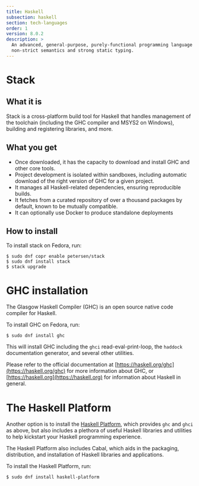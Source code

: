 ```yaml
---
title: Haskell
subsection: haskell
section: tech-languages
order: 1
version: 8.0.2
description: >
  An advanced, general-purpose, purely-functional programming language with
  non-strict semantics and strong static typing.
---
```


# Stack

## What it is

Stack is a cross-platform build tool for Haskell that handles management of the toolchain (including the GHC compiler and MSYS2 on Windows), building and registering libraries, and more.

## What you get

* Once downloaded, it has the capacity to download and install GHC and other core tools.
* Project development is isolated within sandboxes, including automatic download of the right version of GHC for a given project.
* It manages all Haskell-related dependencies, ensuring reproducible builds.
* It fetches from a curated repository of over a thousand packages by default, known to be mutually compatible.
* It can optionally use Docker to produce standalone deployments

## How to install

To install stack on Fedora, run:

```
$ sudo dnf copr enable petersen/stack
$ sudo dnf install stack
$ stack upgrade
```

# GHC installation

The Glasgow Haskell Compiler (GHC) is an open source native code compiler for
Haskell.

To install GHC on Fedora, run:

```
$ sudo dnf install ghc
```

This will install GHC including the `ghci` read-eval-print-loop, the `haddock`
documentation generator, and several other utilities.

Please refer to the official documentation at
[https://haskell.org/ghc](https://haskell.org/ghc) for more information about
GHC, or [https://haskell.org](https://haskell.org) for information about Haskell
in general.

# The Haskell Platform

Another option is to install the
[Haskell Platform](https://www.haskell.org/platform/), which provides `ghc` and
`ghci` as above, but also includes a plethora of useful Haskell libraries and
utilities to help kickstart your Haskell programming experience.

The Haskell Platform also includes Cabal, which aids in the packaging,
distribution, and installation of Haskell libraries and applications.

To install the Haskell Platform, run:

```
$ sudo dnf install haskell-platform
```
